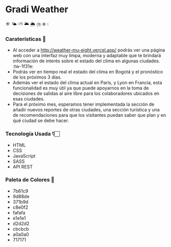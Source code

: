 # Gradi Weather
☀️ 🌤️ ⛅ 🌥️ 🌦️ ⛈️ ❄️ 💧

### Caraterísticas 📝

- Al acceder a http://weather-mu-eight.vercel.app/ podrás ver una página web con una interfaz muy limpa, moderna y adaptable que te brindará información de interés sobre el estado del clima en algunas ciudades. :tw-1f31e:
- Podrás ver en tiempo real el estado del clima en Bogotá y el pronóstico de los próximos 3 días.
- Además ver el estado del clima actual en Paris, y Lyon en Francia, esta funcionalidad es muy útil ya que puede apoyarnos en la toma de decisiones de salidas al aire libre para los colaboradores ubicados en esas ciudades.
- Para el próximo mes, esperamos tener implementada la sección de añadir nuevos reportes de otras ciudades, una sección turística y una de recomendaciones para que los visitantes puedan saber que plan y en qué ciudad se debe hacer.

### Tecnología Usada 👇🏻

- HTML
- CSS
- JavaScript
- SASS
- API REST

### Paleta de Colores 🎨
- 7b61c9
- 9d88de
- 371b9d
- c8e0f2
- fafafa
- e1e1e1
- d2d2d2
- cbcbcb
- a0a0a0
- 717171
